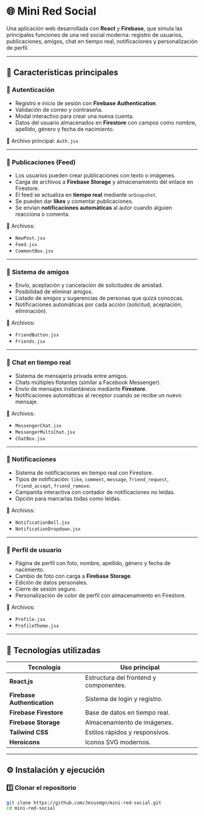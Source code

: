 # 🌐 Mini Red Social

Una aplicación web desarrollada con **React** y **Firebase**, que simula las principales funciones de una red social moderna: registro de usuarios, publicaciones, amigos, chat en tiempo real, notificaciones y personalización de perfil.

---

## 🚀 Características principales

### 🔐 Autenticación
- Registro e inicio de sesión con **Firebase Authentication**.  
- Validación de correo y contraseña.  
- Modal interactivo para crear una nueva cuenta.  
- Datos del usuario almacenados en **Firestore** con campos como nombre, apellido, género y fecha de nacimiento.  

📁 Archivo principal: `Auth.jsx`

---

### 📰 Publicaciones (Feed)
- Los usuarios pueden crear publicaciones con texto o imágenes.  
- Carga de archivos a **Firebase Storage** y almacenamiento del enlace en Firestore.  
- El feed se actualiza en **tiempo real** mediante `onSnapshot`.  
- Se pueden dar **likes** y comentar publicaciones.  
- Se envían **notificaciones automáticas** al autor cuando alguien reacciona o comenta.

📁 Archivos:  
- `NewPost.jsx`  
- `Feed.jsx`  
- `CommentBox.jsx`

---

### 🤝 Sistema de amigos
- Envío, aceptación y cancelación de solicitudes de amistad.  
- Posibilidad de eliminar amigos.  
- Listado de amigos y sugerencias de personas que quizá conozcas.  
- Notificaciones automáticas por cada acción (solicitud, aceptación, eliminación).

📁 Archivos:  
- `FriendButton.jsx`  
- `Friends.jsx`

---

### 💬 Chat en tiempo real
- Sistema de mensajería privada entre amigos.  
- Chats múltiples flotantes (similar a Facebook Messenger).  
- Envío de mensajes instantáneos mediante **Firestore**.  
- Notificaciones automáticas al receptor cuando se recibe un nuevo mensaje.  

📁 Archivos:  
- `MessengerChat.jsx`  
- `MessengerMultiChat.jsx`  
- `ChatBox.jsx`

---

### 🔔 Notificaciones
- Sistema de notificaciones en tiempo real con Firestore.  
- Tipos de notificación: `like`, `comment`, `message`, `friend_request`, `friend_accept`, `friend_remove`.  
- Campanita interactiva con contador de notificaciones no leídas.  
- Opción para marcarlas todas como leídas.  

📁 Archivos:  
- `NotificationBell.jsx`  
- `NotificationDropdown.jsx`

---

### 👤 Perfil de usuario
- Página de perfil con foto, nombre, apellido, género y fecha de nacimiento.  
- Cambio de foto con carga a **Firebase Storage**.  
- Edición de datos personales.  
- Cierre de sesión seguro.  
- Personalización de color de perfil con almacenamiento en Firestore.

📁 Archivos:  
- `Profile.jsx`  
- `ProfileTheme.jsx`

---

## 🧩 Tecnologías utilizadas

| Tecnología | Uso principal |
|-------------|----------------|
| **React.js** | Estructura del frontend y componentes. |
| **Firebase Authentication** | Sistema de login y registro. |
| **Firebase Firestore** | Base de datos en tiempo real. |
| **Firebase Storage** | Almacenamiento de imágenes. |
| **Tailwind CSS** | Estilos rápidos y responsivos. |
| **Heroicons** | Iconos SVG modernos. |

---

## ⚙️ Instalación y ejecución

### 1️⃣ Clonar el repositorio
```bash
git clone https://github.com/Jesusmgn/mini-red-social.git
cd mini-red-social
